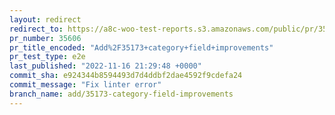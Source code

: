 ```yaml
---
layout: redirect
redirect_to: https://a8c-woo-test-reports.s3.amazonaws.com/public/pr/35606/e2e/index.html
pr_number: 35606
pr_title_encoded: "Add%2F35173+category+field+improvements"
pr_test_type: e2e
last_published: "2022-11-16 21:29:48 +0000"
commit_sha: e924344b8594493d7d4ddbf2dae4592f9cdefa24
commit_message: "Fix linter error"
branch_name: add/35173-category-field-improvements
---
```


